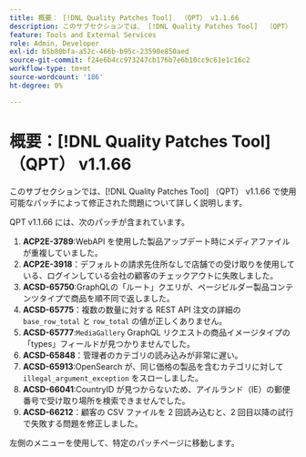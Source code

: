 ```yaml
---
title: 概要： [!DNL Quality Patches Tool]  （QPT） v1.1.66
description: このサブセクションでは、 [!DNL Quality Patches Tool]  （QPT） v1.1.66 で使用可能なパッチによって修正された問題について詳しく説明します。
feature: Tools and External Services
role: Admin, Developer
exl-id: b5b80bfa-a52c-466b-b95c-23590e850aed
source-git-commit: f24e6b4cc973247cb176b7e6b10cc9c61e1c16c2
workflow-type: tm+mt
source-wordcount: '186'
ht-degree: 0%

---
```


# 概要：[!DNL Quality Patches Tool] （QPT） v1.1.66

このサブセクションでは、[!DNL Quality Patches Tool] （QPT） v1.1.66 で使用可能なパッチによって修正された問題について詳しく説明します。

QPT v1.1.66 には、次のパッチが含まれています。
1. **ACP2E-3789**:WebAPI を使用した製品アップデート時にメディアファイルが重複していました。
1. **ACP2E-3918**：デフォルトの請求先住所なしで店舗での受け取りを使用している、ログインしている会社の顧客のチェックアウトに失敗しました。
1. **ACSD-65750**:GraphQLの「ルート」クエリが、ページビルダー製品コンテンツタイプで商品を順不同で返しました。
1. **ACSD-65775**：複数の数量に対する REST API 注文の詳細の `base_row_total` と `row_total` の値が正しくありません。
1. **ACSD-65777**:`MediaGallery` GraphQL リクエストの商品イメージタイプの「types」フィールドが見つかりませんでした。
1. **ACSD-65848**：管理者のカテゴリの読み込みが非常に遅い。
1. **ACSD-65913**:OpenSearch が、同じ価格の製品を含むカテゴリに対して `illegal_argument_exception` をスローしました。
1. **ACSD-66041**:CountryID が見つからないため、アイルランド（IE）の郵便番号で受け取り場所を検索できませんでした。
1. **ACSD-66212**：顧客の CSV ファイルを 2 回読み込むと、2 回目以降の試行で失敗する問題を修正しました。

左側のメニューを使用して、特定のパッチページに移動します。
